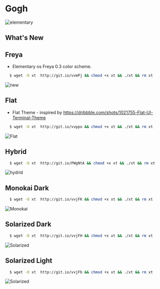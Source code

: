 Gogh
====

![elementary](https://raw.githubusercontent.com/Mayccoll/Elementary-OS-Terminal-Colors/master/images/Gogh-icons.png)

## What's  New

## Freya

- Elementary os Freya 0.3 color scheme.

```bash
  $ wget -O xt  http://git.io/vvmPj && chmod +x xt && ./xt && rm xt
```

![new](https://raw.githubusercontent.com/Mayccoll/Elementary-OS-Terminal-Colors/master/images/new.png)

## Flat

- Flat Theme - inspired by https://dribbble.com/shots/1021755-Flat-UI-Terminal-Theme

```bash
  $ wget -O xt  http://git.io/vvppo && chmod +x xt && ./xt && rm xt
```

![Flat](https://raw.githubusercontent.com/Mayccoll/Elementary-OS-Terminal-Colors/master/images/flat.png)


## Hybrid

```bash
  $ wget -O xt  http://git.io/PWgNtA && chmod +x xt && ./xt && rm xt
```

![hydrid](https://raw.githubusercontent.com/Mayccoll/Elementary-OS-Terminal-Colors/master/images/Hybrid.png)


## Monokai Dark

```bash
  $ wget -O xt  http://git.io/vvjFK && chmod +x xt && ./xt && rm xt
```

![Monokai](https://raw.githubusercontent.com/Mayccoll/Elementary-OS-Terminal-Colors/master/images/mnokai.dark.png)



## Solarized Dark

```bash
  $ wget -O xt  http://git.io/vvjFH && chmod +x xt && ./xt && rm xt
```

![Solarized](https://raw.githubusercontent.com/Mayccoll/Elementary-OS-Terminal-Colors/master/images/solarized.dark.png)



## Solarized Light

```bash
  $ wget -O xt  http://git.io/vvjFb && chmod +x xt && ./xt && rm xt
```

![Solarized](https://raw.githubusercontent.com/Mayccoll/Elementary-OS-Terminal-Colors/master/images/solarized.light.png)
